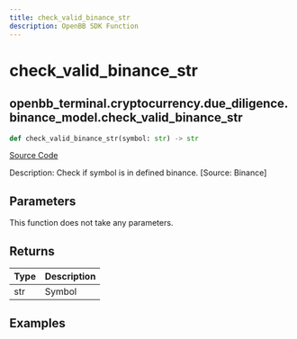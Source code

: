 ```yaml
---
title: check_valid_binance_str
description: OpenBB SDK Function
---
```


# check_valid_binance_str

## openbb_terminal.cryptocurrency.due_diligence.binance_model.check_valid_binance_str

```python title='openbb_terminal/cryptocurrency/due_diligence/binance_model.py'
def check_valid_binance_str(symbol: str) -> str
```
[Source Code](https://github.com/OpenBB-finance/OpenBBTerminal/tree/main/openbb_terminal/cryptocurrency/due_diligence/binance_model.py#L96)

Description: Check if symbol is in defined binance. [Source: Binance]

## Parameters

This function does not take any parameters.

## Returns

| Type | Description |
| ---- | ----------- |
| str | Symbol |

## Examples


